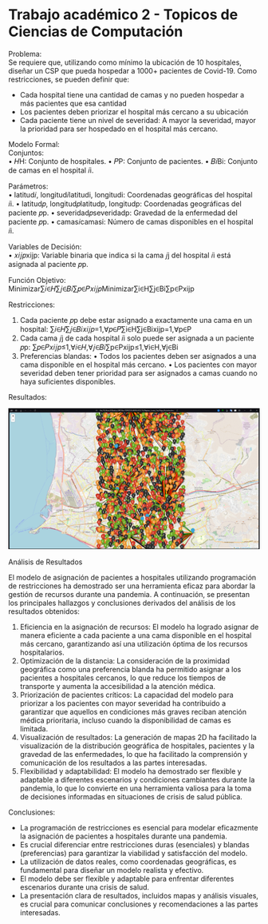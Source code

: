 # Trabajo académico 2 - Topicos de Ciencias de Computación

Problema:<br>
Se requiere que, utilizando como mínimo la ubicación de 10 hospitales, diseñar un CSP que pueda hospedar a 1000+ pacientes de Covid-19. Como restricciones, se pueden definir que:
- Cada hospital tiene una cantidad de camas y no pueden hospedar a más pacientes que esa cantidad
- Los pacientes deben priorizar el hospital más cercano a su ubicación
- Cada paciente tiene un nivel de severidad: A mayor la severidad, mayor la prioridad para ser hospedado en el hospital más cercano.

Modelo Formal:<br>
Conjuntos:<br>
•	𝐻H: Conjunto de hospitales.
•	𝑃P: Conjunto de pacientes.
•	𝐵𝑖Bi: Conjunto de camas en el hospital 𝑖i.

Parámetros:<br>
•	latitud𝑖, longitud𝑖latitudi, longitudi: Coordenadas geográficas del hospital 𝑖i.
•	latitud𝑝, longitud𝑝latitudp, longitudp: Coordenadas geográficas del paciente 𝑝p.
•	severidad𝑝severidadp: Gravedad de la enfermedad del paciente 𝑝p.
•	camas𝑖camasi: Número de camas disponibles en el hospital 𝑖i.

Variables de Decisión:<br>
•	𝑥𝑖𝑗𝑝xijp: Variable binaria que indica si la cama 𝑗j del hospital 𝑖i está asignada al paciente 𝑝p.

Función Objetivo:<br>
  Minimizar∑𝑖∈𝐻∑𝑗∈𝐵𝑖∑𝑝∈𝑃𝑥𝑖𝑗𝑝Minimizar∑i∈H∑j∈Bi∑p∈Pxijp

Restricciones:<br>
1.	Cada paciente 𝑝p debe estar asignado a exactamente una cama en un hospital: ∑𝑖∈𝐻∑𝑗∈𝐵𝑖𝑥𝑖𝑗𝑝=1,∀𝑝∈𝑃∑i∈H∑j∈Bixijp=1,∀p∈P
2.	Cada cama 𝑗j de cada hospital 𝑖i solo puede ser asignada a un paciente 𝑝p: ∑𝑝∈𝑃𝑥𝑖𝑗𝑝≤1,∀𝑖∈𝐻,∀𝑗∈𝐵𝑖∑p∈Pxijp≤1,∀i∈H,∀j∈Bi
3.	Preferencias blandas:
•	Todos los pacientes deben ser asignados a una cama disponible en el hospital más cercano.
•	Los pacientes con mayor severidad deben tener prioridad para ser asignados a camas cuando no haya suficientes disponibles.



Resultados:<br>

![](https://raw.githubusercontent.com/GonJurado/Topicos_Jurado_Diaz/main/captura_mapa.png)

Análisis de Resultados

El modelo de asignación de pacientes a hospitales utilizando programación de restricciones ha demostrado ser una herramienta eficaz para abordar la gestión de recursos durante una pandemia. A continuación, se presentan los principales hallazgos y conclusiones derivados del análisis de los resultados obtenidos:

1. Eficiencia en la asignación de recursos: El modelo ha logrado asignar de manera eficiente a cada paciente a una cama disponible en el hospital más cercano, garantizando así una utilización óptima de los recursos hospitalarios.
2. Optimización de la distancia: La consideración de la proximidad geográfica como una preferencia blanda ha permitido asignar a los pacientes a hospitales cercanos, lo que reduce los tiempos de transporte y aumenta la accesibilidad a la atención médica.
3. Priorización de pacientes críticos: La capacidad del modelo para priorizar a los pacientes con mayor severidad ha contribuido a garantizar que aquellos en condiciones más graves reciban atención médica prioritaria, incluso cuando la disponibilidad de camas es limitada.
4. Visualización de resultados: La generación de mapas 2D ha facilitado la visualización de la distribución geográfica de hospitales, pacientes y la gravedad de las enfermedades, lo que ha facilitado la comprensión y comunicación de los resultados a las partes interesadas.
5. Flexibilidad y adaptabilidad: El modelo ha demostrado ser flexible y adaptable a diferentes escenarios y condiciones cambiantes durante la pandemia, lo que lo convierte en una herramienta valiosa para la toma de decisiones informadas en situaciones de crisis de salud pública.





Conclusiones:<br>
- La programación de restricciones es esencial para modelar eficazmente la asignación de pacientes a hospitales durante una pandemia.
- Es crucial diferenciar entre restricciones duras (esenciales) y blandas (preferencias) para garantizar la viabilidad y satisfacción del modelo.
- La utilización de datos reales, como coordenadas geográficas, es fundamental para diseñar un modelo realista y efectivo.
- El modelo debe ser flexible y adaptable para enfrentar diferentes escenarios durante una crisis de salud.
- La presentación clara de resultados, incluidos mapas y análisis visuales, es crucial para comunicar conclusiones y recomendaciones a las partes interesadas.
